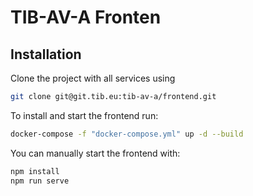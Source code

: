# TIB-AV-A Fronten


## Installation

Clone the project with all services using

```bash
git clone git@git.tib.eu:tib-av-a/frontend.git
```


To install and start the frontend run:

```bash
docker-compose -f "docker-compose.yml" up -d --build
```

You can manually start the frontend with:

```bash
npm install
npm run serve
```
